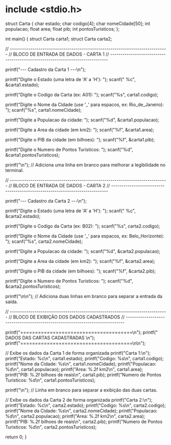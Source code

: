 # include <stdio.h>
struct Carta {
  char estado;
  char codigo[4];
  char nomeCidade[50];
  int populacao;
  float area;
  float pib;
  int pontosTuristicos;
  };



int main() {
  struct Carta carta1;
  struct Carta carta2;


  // -----------------------------------------------------------------------------
  // BLOCO DE ENTRADA DE DADOS - CARTA 1
  // -----------------------------------------------------------------------------

  printf("--- Cadastro da Carta 1 ---\n");
  
  printf("Digite o Estado (uma letra de 'A' a 'H'): ");
  scanf(" %c", &carta1.estado);

  printf("Digite o Codigo da Carta (ex: A01): ");
  scanf("%s", carta1.codigo);

  printf("Digite o Nome da Cidade (use '_' para espacos, ex: Rio_de_Janeiro): ");
  scanf("%s", carta1.nomeCidade);

  printf("Digite a Populacao da cidade: ");
  scanf("%d", &carta1.populacao);

  printf("Digite a Area da cidade (em km2): ");
  scanf("%f", &carta1.area);

  printf("Digite o PIB da cidade (em bilhoes): ");
  scanf("%f", &carta1.pib);

  printf("Digite o Numero de Pontos Turisticos: ");
  scanf("%d", &carta1.pontosTuristicos);

  printf("\n"); // Adiciona uma linha em branco para melhorar a legibilidade no terminal.


  // -----------------------------------------------------------------------------
  // BLOCO DE ENTRADA DE DADOS - CARTA 2
  // ----------------------------------------------------------------------------

  printf("--- Cadastro da Carta 2 ---\n");

  printf("Digite o Estado (uma letra de 'A' a 'H'): ");
  scanf(" %c", &carta2.estado);

  printf("Digite o Codigo da Carta (ex: B02): ");
  scanf("%s", carta2.codigo);

  printf("Digite o Nome da Cidade (use '_' para espacos, ex: Belo_Horizonte): ");
  scanf("%s", carta2.nomeCidade);

  printf("Digite a Populacao da cidade: ");
  scanf("%d", &carta2.populacao);

  printf("Digite a Area da cidade (em km2): ");
  scanf("%f", &carta2.area);

  printf("Digite o PIB da cidade (em bilhoes): ");
  scanf("%f", &carta2.pib);

  printf("Digite o Numero de Pontos Turisticos: ");
  scanf("%d", &carta2.pontosTuristicos);

  printf("\n\n"); // Adiciona duas linhas em branco para separar a entrada da saída.


  // -----------------------------------------------------------------------------
  // BLOCO DE EXIBIÇÃO DOS DADOS CADASTRADOS
  // -----------------------------------------------------------------------------

  printf("======================================\n");
  printf("    DADOS DAS CARTAS CADASTRADAS    \n");
  printf("======================================\n\n");

  // Exibe os dados da Carta 1 de forma organizada
  printf("Carta 1:\n");
  printf("Estado: %c\n", carta1.estado);
  printf("Codigo: %s\n", carta1.codigo);
  printf("Nome da Cidade: %s\n", carta1.nomeCidade);
  printf("Populacao: %d\n", carta1.populacao);
  printf("Area: %.2f km2\n", carta1.area);
  printf("PIB: %.2f bilhoes de reais\n", carta1.pib);
  printf("Numero de Pontos Turisticos: %d\n", carta1.pontosTuristicos);

  printf("\n"); // Linha em branco para separar a exibição das duas cartas.

  // Exibe os dados da Carta 2 de forma organizada
  printf("Carta 2:\n");
  printf("Estado: %c\n", carta2.estado);
  printf("Codigo: %s\n", carta2.codigo);
  printf("Nome da Cidade: %s\n", carta2.nomeCidade);
  printf("Populacao: %d\n", carta2.populacao);
  printf("Area: %.2f km2\n", carta2.area);
  printf("PIB: %.2f bilhoes de reais\n", carta2.pib);
  printf("Numero de Pontos Turisticos: %d\n", carta2.pontosTuristicos);



  return 0;
  }
